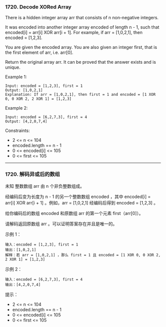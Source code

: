 ### 1720. Decode XORed Array
There is a hidden integer array arr that consists of n non-negative integers.

It was encoded into another integer array encoded of length n - 1, such that encoded[i] = arr[i] XOR arr[i + 1]. For example, if arr = [1,0,2,1], then encoded = [1,2,3].

You are given the encoded array. You are also given an integer first, that is the first element of arr, i.e. arr[0].

Return the original array arr. It can be proved that the answer exists and is unique.



Example 1:

	Input: encoded = [1,2,3], first = 1
	Output: [1,0,2,1]
	Explanation: If arr = [1,0,2,1], then first = 1 and encoded = [1 XOR 0, 0 XOR 2, 2 XOR 1] = [1,2,3]

Example 2:

	Input: encoded = [6,2,7,3], first = 4
	Output: [4,2,0,7,4]



Constraints:

* 2 <= n <= 104
* encoded.length == n - 1
* 0 <= encoded[i] <= 105
* 0 <= first <= 105

----

### 1720. 解码异或后的数组
未知 整数数组 arr 由 n 个非负整数组成。

经编码后变为长度为 n - 1 的另一个整数数组 encoded ，其中 encoded[i] = arr[i] XOR arr[i + 1] 。例如，arr = [1,0,2,1] 经编码后得到 encoded = [1,2,3] 。

给你编码后的数组 encoded 和原数组 arr 的第一个元素 first（arr[0]）。

请解码返回原数组 arr 。可以证明答案存在并且是唯一的。



示例 1：

	输入：encoded = [1,2,3], first = 1
	输出：[1,0,2,1]
	解释：若 arr = [1,0,2,1] ，那么 first = 1 且 encoded = [1 XOR 0, 0 XOR 2, 2 XOR 1] = [1,2,3]

示例 2：

	输入：encoded = [6,2,7,3], first = 4
	输出：[4,2,0,7,4]



提示：

* 2 <= n <= 104
* encoded.length == n - 1
* 0 <= encoded[i] <= 105
* 0 <= first <= 105

